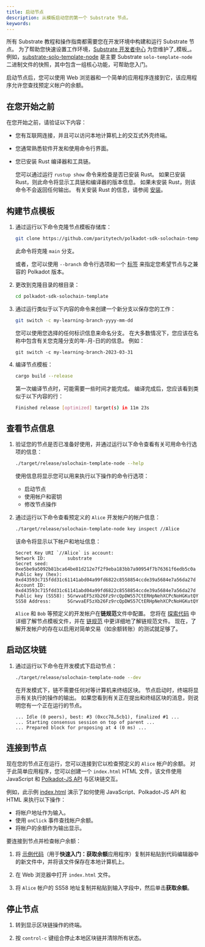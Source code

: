 ```yaml
---
title: 启动节点
description: 从模板启动您的第一个 Substrate 节点。
keywords:
---
```


所有 Substrate 教程和操作指南都需要您在开发环境中构建和运行 Substrate 节点。
为了帮助您快速设置工作环境，[Substrate 开发者中心](https://github.com/substrate-developer-hub/) 为您维护了_模板_。
例如，[substrate-solo-template-node](https://github.com/paritytech/polkadot-sdk-solochain-template/tags/) 是主要 Substrate `solo-template-node` 二进制文件的快照，其中包含一组核心功能，可帮助您入门。

启动节点后，您可以使用 Web 浏览器和一个简单的应用程序连接到它，该应用程序允许您查找预定义帐户的余额。

## 在您开始之前

在您开始之前，请验证以下内容：

- 您有互联网连接，并且可以访问本地计算机上的交互式外壳终端。

- 您通常熟悉软件开发和使用命令行界面。

- 您已安装 Rust 编译器和工具链。

  您可以通过运行 `rustup show` 命令来检查是否已安装 Rust。
  如果已安装 Rust，则此命令将显示工具链和编译器的版本信息。
  如果未安装 Rust，则该命令不会返回任何输出。
  有关安装 Rust 的信息，请参阅 [安装](/install)。

## 构建节点模板

1. 通过运行以下命令克隆节点模板存储库：

   ```sh
   git clone https://github.com/paritytech/polkadot-sdk-solochain-template.git
   ```

   此命令将克隆 `main` 分支。

   或者，您可以使用 `--branch` 命令行选项和一个 [标签](https://github.com/paritytech/polkadot-sdk-solochain-template/tags) 来指定您希望节点与之兼容的 Polkadot 版本。

2. 更改到克隆目录的根目录：

   ```sh
   cd polkadot-sdk-solochain-template
   ```

3. 通过运行类似于以下内容的命令来创建一个新分支以保存您的工作：

   ```bash
   git switch -c my-learning-branch-yyyy-mm-dd
   ```

   您可以使用您选择的任何标识信息来命名分支。
   在大多数情况下，您应该在名称中包含有关您克隆分支的年-月-日的的信息。
   例如：

   ```text
   git switch -c my-learning-branch-2023-03-31
   ```

4. 编译节点模板：

   ```sh
   cargo build --release
   ```

   第一次编译节点时，可能需要一些时间才能完成。
   编译完成后，您应该看到类似于以下内容的行：

   ```bash
   Finished release [optimized] target(s) in 11m 23s
   ```

## 查看节点信息

1. 验证您的节点是否已准备好使用，并通过运行以下命令查看有关可用命令行选项的信息：

   ```sh
   ./target/release/solochain-template-node --help
   ```

   使用信息将显示您可以用来执行以下操作的命令行选项：

   - 启动节点
   - 使用帐户和密钥
   - 修改节点操作

1. 通过运行以下命令查看预定义的 `Alice` 开发帐户的帐户信息：

   ```sh
   ./target/release/solochain-template-node key inspect //Alice
   ```

   该命令将显示以下帐户和地址信息：

   ```text
   Secret Key URI `//Alice` is account:
   Network ID:        substrate
   Secret seed:       0xe5be9a5092b81bca64be81d212e7f2f9eba183bb7a90954f7b76361f6edb5c0a
   Public key (hex):  0xd43593c715fdd31c61141abd04a99fd6822c8558854ccde39a5684e7a56da27d
   Account ID:        0xd43593c715fdd31c61141abd04a99fd6822c8558854ccde39a5684e7a56da27d
   Public key (SS58): 5GrwvaEF5zXb26Fz9rcQpDWS57CtERHpNehXCPcNoHGKutQY
   SS58 Address:      5GrwvaEF5zXb26Fz9rcQpDWS57CtERHpNehXCPcNoHGKutQY
   ```

   `Alice` 和 `Bob` 等预定义的开发帐户在**链规范**文件中配置。
   您将在 [探索代码](/quick-start/explore-the-code/) 中详细了解节点模板文件，并在 [链规范](/build/chain-spec/) 中更详细地了解链规范文件。
   现在，了解开发帐户的存在以启用对简单交易（如余额转账）的测试就足够了。

## 启动区块链

1. 通过运行以下命令在开发模式下启动节点：

   ```sh
   ./target/release/solochain-template-node --dev
   ```

   在开发模式下，链不需要任何对等计算机来终结区块。
   节点启动时，终端将显示有关执行的操作的输出。
   如果您看到有关正在提出和终结区块的消息，则说明您有一个正在运行的节点。

   ```text
   ... Idle (0 peers), best: #3 (0xcc78…5cb1), finalized #1 ...
   ... Starting consensus session on top of parent ...
   ... Prepared block for proposing at 4 (0 ms) ...
   ```

## 连接到节点

现在您的节点正在运行，您可以连接到它以检查预定义的 `Alice` 帐户的余额。
对于此简单应用程序，您可以创建一个 `index.html` HTML 文件，该文件使用 JavaScript 和 [Polkadot-JS API](https://polkadot.js.org/docs/api) 与区块链交互。

例如，此示例 [index.html](/assets/quickstart/index.html) 演示了如何使用 JavaScript、Polkadot-JS API 和 HTML 来执行以下操作：

- 将帐户地址作为输入。
- 使用 `onClick` 事件查找帐户余额。
- 将帐户的余额作为输出显示。

要连接到节点并检查帐户余额：

1. 将 [示例代码](/assets/quickstart/index.html)（用于**快速入门：获取余额**应用程序）复制并粘贴到代码编辑器中的新文件中，并将该文件保存在本地计算机上。

2. 在 Web 浏览器中打开 `index.html` 文件。

3. 将 `Alice` 帐户的 SS58 地址复制并粘贴到输入字段中，然后单击**获取余额**。

## 停止节点

1. 转到显示区块链操作的终端。

1. 按 `control-c` 键组合停止本地区块链并清除所有状态。

